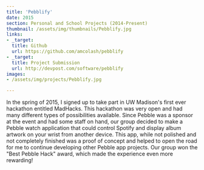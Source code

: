 ```yaml
---
title: 'Pebblify'
date: 2015
section: Personal and School Projects (2014-Present)
thumbnail: /assets/img/thumbnails/Pebblify.jpg
links:
- _target:
  title: Github
  url: https://github.com/amcolash/pebblify
- _target:
  title: Project Submission
  url: http://devpost.com/software/pebblify
images:
- /assets/img/projects/Pebblify.jpg

---
```


In the spring of 2015, I signed up to take part in UW Madison's first ever hackathon entitled MadHacks. This hackathon was very open and had many different types of possibilities available. Since Pebble was a sponsor at the event and had some staff on hand, our group decided to make a Pebble watch application that could control Spotify and display album artwork on your wrist from another device. This app, while not polished and not completely finished was a proof of concept and helped to open the road for me to continue developing other Pebble app projects. Our group won the "Best Pebble Hack" award, which made the experience even more rewarding!